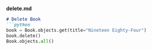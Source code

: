 
**delete.md**
```markdown
# Delete Book
```python
book = Book.objects.get(title="Nineteen Eighty-Four")
book.delete()
Book.objects.all()

